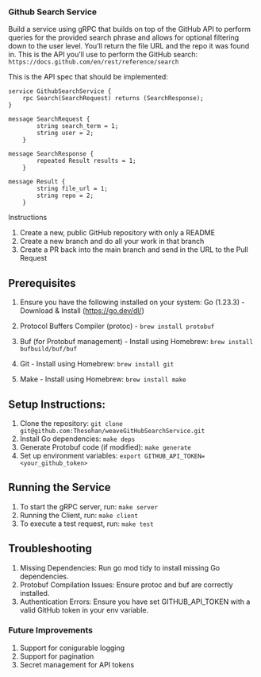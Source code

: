 ### Github Search Service
Build a service using gRPC that builds on top of the GitHub API to perform queries for the
provided search phrase and allows for optional filtering down to the user level. You’ll return the
file URL and the repo it was found in.
This is the API you’ll use to perform the GitHub search:
        ```https://docs.github.com/en/rest/reference/search```

This is the API spec that should be implemented:

    service GithubSearchService {
        rpc Search(SearchRequest) returns (SearchResponse);
    }
    
    message SearchRequest {
            string search_term = 1;
            string user = 2;
        }
    
    message SearchResponse {
            repeated Result results = 1;
        }
    
    message Result {
            string file_url = 1;
            string repo = 2;
        }
        
Instructions
1. Create a new, public GitHub repository with only a README
2. Create a new branch and do all your work in that branch
3. Create a PR back into the main branch and send in the URL to the Pull Request


## Prerequisites

1. Ensure you have the following installed on your system:
Go (1.23.3) - Download & Install (https://go.dev/dl/)

2. Protocol Buffers Compiler (protoc) - `brew install protobuf`

3. Buf (for Protobuf management) - Install using Homebrew: `brew install bufbuild/buf/buf`

4. Git - Install using Homebrew: `brew install git`

5. Make - Install using Homebrew: `brew install make`

## Setup Instructions:
1. Clone the repository: `git clone git@github.com:Thesohan/weaveGitHubSearchService.git`
2. Install Go dependencies: `make deps`
3. Generate Protobuf code (if modified): `make generate`
4. Set up environment variables: `export GITHUB_API_TOKEN=<your_github_token>`

## Running the Service
1. To start the gRPC server, run: `make server`
2. Running the Client, run: `make client`
3. To execute a test request, run: `make test`

## Troubleshooting
1. Missing Dependencies: Run go mod tidy to install missing Go dependencies.
2. Protobuf Compilation Issues: Ensure protoc and buf are correctly installed.
3. Authentication Errors: Ensure you have set GITHUB_API_TOKEN with a valid GitHub token in your env variable.


### Future Improvements
1. Support for conigurable logging
2. Support for pagination
3. Secret management for API tokens